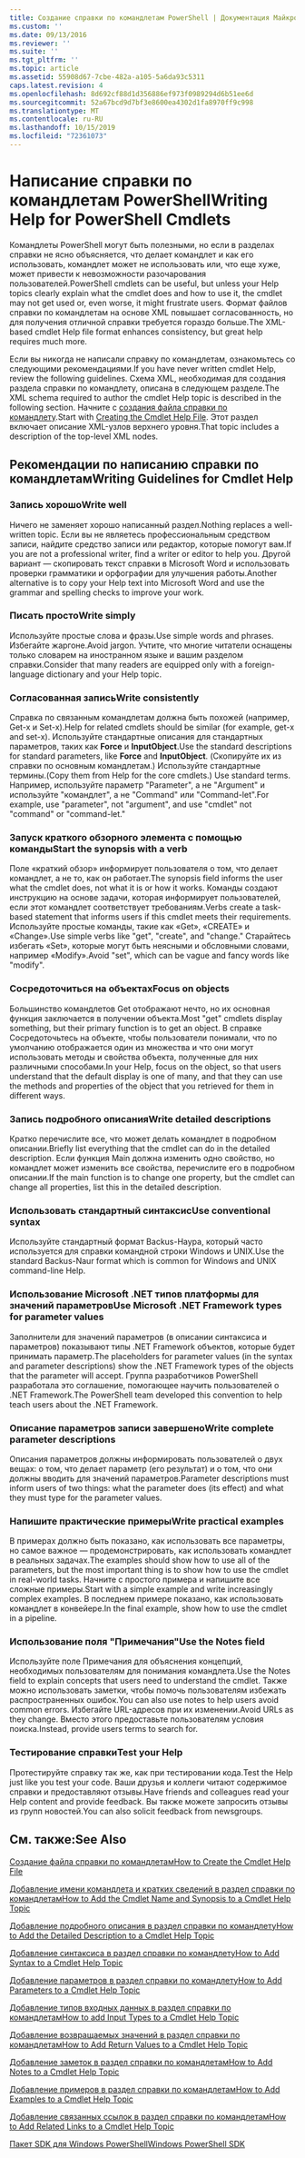 ```yaml
---
title: Создание справки по командлетам PowerShell | Документация Майкрософт
ms.custom: ''
ms.date: 09/13/2016
ms.reviewer: ''
ms.suite: ''
ms.tgt_pltfrm: ''
ms.topic: article
ms.assetid: 55908d67-7cbe-482a-a105-5a6da93c5311
caps.latest.revision: 4
ms.openlocfilehash: 8d692cf88d1d356886ef973f0989294d6b51ee6d
ms.sourcegitcommit: 52a67bcd9d7bf3e8600ea4302d1fa8970ff9c998
ms.translationtype: MT
ms.contentlocale: ru-RU
ms.lasthandoff: 10/15/2019
ms.locfileid: "72361073"
---
```

# <a name="writing-help-for-powershell-cmdlets"></a><span data-ttu-id="02961-102">Написание справки по командлетам PowerShell</span><span class="sxs-lookup"><span data-stu-id="02961-102">Writing Help for PowerShell Cmdlets</span></span>

<span data-ttu-id="02961-103">Командлеты PowerShell могут быть полезными, но если в разделах справки не ясно объясняется, что делает командлет и как его использовать, командлет может не использовать или, что еще хуже, может привести к невозможности разочарования пользователей.</span><span class="sxs-lookup"><span data-stu-id="02961-103">PowerShell cmdlets can be useful, but unless your Help topics clearly explain what the cmdlet does and how to use it, the cmdlet may not get used or, even worse, it might frustrate users.</span></span>
<span data-ttu-id="02961-104">Формат файлов справки по командлетам на основе XML повышает согласованность, но для получения отличной справки требуется гораздо больше.</span><span class="sxs-lookup"><span data-stu-id="02961-104">The XML-based cmdlet Help file format enhances consistency, but great help requires much more.</span></span>

<span data-ttu-id="02961-105">Если вы никогда не написали справку по командлетам, ознакомьтесь со следующими рекомендациями.</span><span class="sxs-lookup"><span data-stu-id="02961-105">If you have never written cmdlet Help, review the following guidelines.</span></span>
<span data-ttu-id="02961-106">Схема XML, необходимая для создания раздела справки по командлету, описана в следующем разделе.</span><span class="sxs-lookup"><span data-stu-id="02961-106">The XML schema required to author the cmdlet Help topic is described in the following section.</span></span>
<span data-ttu-id="02961-107">Начните с [создания файла справки по командлету](./how-to-create-the-cmdlet-help-file.md).</span><span class="sxs-lookup"><span data-stu-id="02961-107">Start with [Creating the Cmdlet Help File](./how-to-create-the-cmdlet-help-file.md).</span></span>
<span data-ttu-id="02961-108">Этот раздел включает описание XML-узлов верхнего уровня.</span><span class="sxs-lookup"><span data-stu-id="02961-108">That topic includes a description of the top-level XML nodes.</span></span>

## <a name="writing-guidelines-for-cmdlet-help"></a><span data-ttu-id="02961-109">Рекомендации по написанию справки по командлетам</span><span class="sxs-lookup"><span data-stu-id="02961-109">Writing Guidelines for Cmdlet Help</span></span>

### <a name="write-well"></a><span data-ttu-id="02961-110">Запись хорошо</span><span class="sxs-lookup"><span data-stu-id="02961-110">Write well</span></span>
<span data-ttu-id="02961-111">Ничего не заменяет хорошо написанный раздел.</span><span class="sxs-lookup"><span data-stu-id="02961-111">Nothing replaces a well-written topic.</span></span>
<span data-ttu-id="02961-112">Если вы не являетесь профессиональным средством записи, найдите средство записи или редактор, которые помогут вам.</span><span class="sxs-lookup"><span data-stu-id="02961-112">If you are not a professional writer, find a writer or editor to help you.</span></span>
<span data-ttu-id="02961-113">Другой вариант — скопировать текст справки в Microsoft Word и использовать проверки грамматики и орфографии для улучшения работы.</span><span class="sxs-lookup"><span data-stu-id="02961-113">Another alternative is to copy your Help text into Microsoft Word and use the grammar and spelling checks to improve your work.</span></span>

### <a name="write-simply"></a><span data-ttu-id="02961-114">Писать просто</span><span class="sxs-lookup"><span data-stu-id="02961-114">Write simply</span></span>
<span data-ttu-id="02961-115">Используйте простые слова и фразы.</span><span class="sxs-lookup"><span data-stu-id="02961-115">Use simple words and phrases.</span></span>
<span data-ttu-id="02961-116">Избегайте жаргоне.</span><span class="sxs-lookup"><span data-stu-id="02961-116">Avoid jargon.</span></span>
<span data-ttu-id="02961-117">Учтите, что многие читатели оснащены только словарем на иностранном языке и вашим разделом справки.</span><span class="sxs-lookup"><span data-stu-id="02961-117">Consider that many readers are equipped only with a foreign-language dictionary and your Help topic.</span></span>

### <a name="write-consistently"></a><span data-ttu-id="02961-118">Согласованная запись</span><span class="sxs-lookup"><span data-stu-id="02961-118">Write consistently</span></span>
<span data-ttu-id="02961-119">Справка по связанным командлетам должна быть похожей (например, Get-x и Set-x).</span><span class="sxs-lookup"><span data-stu-id="02961-119">Help for related cmdlets should be similar (for example, get-x and set-x).</span></span>
<span data-ttu-id="02961-120">Используйте стандартные описания для стандартных параметров, таких как **Force** и **InputObject**.</span><span class="sxs-lookup"><span data-stu-id="02961-120">Use the standard descriptions for standard parameters, like **Force** and **InputObject**.</span></span>
<span data-ttu-id="02961-121">(Скопируйте их из справки по основным командлетам.) Используйте стандартные термины.</span><span class="sxs-lookup"><span data-stu-id="02961-121">(Copy them from Help for the core cmdlets.) Use standard terms.</span></span>
<span data-ttu-id="02961-122">Например, используйте параметр "Parameter", а не "Argument" и используйте "командлет", а не "Command" или "Command-let".</span><span class="sxs-lookup"><span data-stu-id="02961-122">For example, use "parameter", not "argument", and use "cmdlet" not "command" or "command-let."</span></span>

### <a name="start-the-synopsis-with-a-verb"></a><span data-ttu-id="02961-123">Запуск краткого обзорного элемента с помощью команды</span><span class="sxs-lookup"><span data-stu-id="02961-123">Start the synopsis with a verb</span></span>
<span data-ttu-id="02961-124">Поле «краткий обзор» информирует пользователя о том, что делает командлет, а не то, как он работает.</span><span class="sxs-lookup"><span data-stu-id="02961-124">The synopsis field informs the user what the cmdlet does, not what it is or how it works.</span></span>
<span data-ttu-id="02961-125">Команды создают инструкцию на основе задачи, которая информирует пользователей, если этот командлет соответствует требованиям.</span><span class="sxs-lookup"><span data-stu-id="02961-125">Verbs create a task-based statement that informs users if this cmdlet meets their requirements.</span></span>
<span data-ttu-id="02961-126">Используйте простые команды, такие как «Get», «CREATE» и «Change».</span><span class="sxs-lookup"><span data-stu-id="02961-126">Use simple verbs like "get", "create", and "change."</span></span>
<span data-ttu-id="02961-127">Старайтесь избегать «Set», которые могут быть неясными и обсловными словами, например «Modify».</span><span class="sxs-lookup"><span data-stu-id="02961-127">Avoid "set", which can be vague and fancy words like "modify".</span></span>

### <a name="focus-on-objects"></a><span data-ttu-id="02961-128">Сосредоточиться на объектах</span><span class="sxs-lookup"><span data-stu-id="02961-128">Focus on objects</span></span>
<span data-ttu-id="02961-129">Большинство командлетов Get отображают нечто, но их основная функция заключается в получении объекта.</span><span class="sxs-lookup"><span data-stu-id="02961-129">Most "get" cmdlets display something, but their primary function is to get an object.</span></span>
<span data-ttu-id="02961-130">В справке Сосредоточьтесь на объекте, чтобы пользователи понимали, что по умолчанию отображается один из множества и что они могут использовать методы и свойства объекта, полученные для них различными способами.</span><span class="sxs-lookup"><span data-stu-id="02961-130">In your Help, focus on the object, so that users understand that the default display is one of many, and that they can use the methods and properties of the object that you retrieved for them in different ways.</span></span>

### <a name="write-detailed-descriptions"></a><span data-ttu-id="02961-131">Запись подробного описания</span><span class="sxs-lookup"><span data-stu-id="02961-131">Write detailed descriptions</span></span>
<span data-ttu-id="02961-132">Кратко перечислите все, что может делать командлет в подробном описании.</span><span class="sxs-lookup"><span data-stu-id="02961-132">Briefly list everything that the cmdlet can do in the detailed description.</span></span>
<span data-ttu-id="02961-133">Если функция Main должна изменить одно свойство, но командлет может изменить все свойства, перечислите его в подробном описании.</span><span class="sxs-lookup"><span data-stu-id="02961-133">If the main function is to change one property, but the cmdlet can change all properties, list this in the detailed description.</span></span>

### <a name="use-conventional-syntax"></a><span data-ttu-id="02961-134">Использовать стандартный синтаксис</span><span class="sxs-lookup"><span data-stu-id="02961-134">Use conventional syntax</span></span>
<span data-ttu-id="02961-135">Используйте стандартный формат Backus-Наура, который часто используется для справки командной строки Windows и UNIX.</span><span class="sxs-lookup"><span data-stu-id="02961-135">Use the standard Backus-Naur format which is common for Windows and UNIX command-line Help.</span></span>

### <a name="use-microsoft-net-framework-types-for-parameter-values"></a><span data-ttu-id="02961-136">Использование Microsoft .NET типов платформы для значений параметров</span><span class="sxs-lookup"><span data-stu-id="02961-136">Use Microsoft .NET Framework types for parameter values</span></span>
<span data-ttu-id="02961-137">Заполнители для значений параметров (в описании синтаксиса и параметров) показывают типы .NET Framework объектов, которые будет принимать параметр.</span><span class="sxs-lookup"><span data-stu-id="02961-137">The placeholders for parameter values (in the syntax and parameter descriptions) show the .NET Framework types of the objects that the parameter will accept.</span></span>
<span data-ttu-id="02961-138">Группа разработчиков PowerShell разработала это соглашение, помогающее научить пользователей о .NET Framework.</span><span class="sxs-lookup"><span data-stu-id="02961-138">The PowerShell team developed this convention to help teach users about the .NET Framework.</span></span>

### <a name="write-complete-parameter-descriptions"></a><span data-ttu-id="02961-139">Описание параметров записи завершено</span><span class="sxs-lookup"><span data-stu-id="02961-139">Write complete parameter descriptions</span></span>
<span data-ttu-id="02961-140">Описания параметров должны информировать пользователей о двух вещах: о том, что делает параметр (его результат) и о том, что они должны вводить для значений параметров.</span><span class="sxs-lookup"><span data-stu-id="02961-140">Parameter descriptions must inform users of two things: what the parameter does (its effect) and what they must type for the parameter values.</span></span>

### <a name="write-practical-examples"></a><span data-ttu-id="02961-141">Напишите практические примеры</span><span class="sxs-lookup"><span data-stu-id="02961-141">Write practical examples</span></span>
<span data-ttu-id="02961-142">В примерах должно быть показано, как использовать все параметры, но самое важное — продемонстрировать, как использовать командлет в реальных задачах.</span><span class="sxs-lookup"><span data-stu-id="02961-142">The examples should show how to use all of the parameters, but the most important thing is to show how to use the cmdlet in real-world tasks.</span></span>
<span data-ttu-id="02961-143">Начните с простого примера и напишите все сложные примеры.</span><span class="sxs-lookup"><span data-stu-id="02961-143">Start with a simple example and write increasingly complex examples.</span></span>
<span data-ttu-id="02961-144">В последнем примере показано, как использовать командлет в конвейере.</span><span class="sxs-lookup"><span data-stu-id="02961-144">In the final example, show how to use the cmdlet in a pipeline.</span></span>

### <a name="use-the-notes-field"></a><span data-ttu-id="02961-145">Использование поля "Примечания"</span><span class="sxs-lookup"><span data-stu-id="02961-145">Use the Notes field</span></span>
<span data-ttu-id="02961-146">Используйте поле Примечания для объяснения концепций, необходимых пользователям для понимания командлета.</span><span class="sxs-lookup"><span data-stu-id="02961-146">Use the Notes field to explain concepts that users need to understand the cmdlet.</span></span>
<span data-ttu-id="02961-147">Также можно использовать заметки, чтобы помочь пользователям избежать распространенных ошибок.</span><span class="sxs-lookup"><span data-stu-id="02961-147">You can also use notes to help users avoid common errors.</span></span>
<span data-ttu-id="02961-148">Избегайте URL-адресов при их изменении.</span><span class="sxs-lookup"><span data-stu-id="02961-148">Avoid URLs as they change.</span></span>
<span data-ttu-id="02961-149">Вместо этого предоставьте пользователям условия поиска.</span><span class="sxs-lookup"><span data-stu-id="02961-149">Instead, provide users terms to search for.</span></span>

### <a name="test-your-help"></a><span data-ttu-id="02961-150">Тестирование справки</span><span class="sxs-lookup"><span data-stu-id="02961-150">Test your Help</span></span>
<span data-ttu-id="02961-151">Протестируйте справку так же, как при тестировании кода.</span><span class="sxs-lookup"><span data-stu-id="02961-151">Test the Help just like you test your code.</span></span>
<span data-ttu-id="02961-152">Ваши друзья и коллеги читают содержимое справки и предоставляют отзывы.</span><span class="sxs-lookup"><span data-stu-id="02961-152">Have friends and colleagues read your Help content and provide feedback.</span></span>
<span data-ttu-id="02961-153">Вы также можете запросить отзывы из групп новостей.</span><span class="sxs-lookup"><span data-stu-id="02961-153">You can also solicit feedback from newsgroups.</span></span>

## <a name="see-also"></a><span data-ttu-id="02961-154">См. также:</span><span class="sxs-lookup"><span data-stu-id="02961-154">See Also</span></span>

 [<span data-ttu-id="02961-155">Создание файла справки по командлетам</span><span class="sxs-lookup"><span data-stu-id="02961-155">How to Create the Cmdlet Help File</span></span>](./how-to-create-the-cmdlet-help-file.md)

 [<span data-ttu-id="02961-156">Добавление имени командлета и кратких сведений в раздел справки по командлетам</span><span class="sxs-lookup"><span data-stu-id="02961-156">How to Add the Cmdlet Name and Synopsis to a Cmdlet Help Topic</span></span>](./how-to-add-the-cmdlet-name-and-synopsis-to-a-cmdlet-help-topic.md)

 [<span data-ttu-id="02961-157">Добавление подробного описания в раздел справки по командлету</span><span class="sxs-lookup"><span data-stu-id="02961-157">How to Add the Detailed Description to a Cmdlet Help Topic</span></span>](./how-to-add-a-cmdlet-description.md)

 [<span data-ttu-id="02961-158">Добавление синтаксиса в раздел справки по командлету</span><span class="sxs-lookup"><span data-stu-id="02961-158">How to Add Syntax to a Cmdlet Help Topic</span></span>](./how-to-add-syntax-to-a-cmdlet-help-topic.md)

 [<span data-ttu-id="02961-159">Добавление параметров в раздел справки по командлету</span><span class="sxs-lookup"><span data-stu-id="02961-159">How to Add Parameters to a Cmdlet Help Topic</span></span>](./how-to-add-parameter-information.md)

 [<span data-ttu-id="02961-160">Добавление типов входных данных в раздел справки по командлетам</span><span class="sxs-lookup"><span data-stu-id="02961-160">How to add Input Types to a Cmdlet Help Topic</span></span>](./how-to-add-input-types-to-a-cmdlet-help-topic.md)

 [<span data-ttu-id="02961-161">Добавление возвращаемых значений в раздел справки по командлетам</span><span class="sxs-lookup"><span data-stu-id="02961-161">How to Add Return Values to a Cmdlet Help Topic</span></span>](./how-to-add-return-values-to-a-cmdlet-help-topic.md)

 [<span data-ttu-id="02961-162">Добавление заметок в раздел справки по командлетам</span><span class="sxs-lookup"><span data-stu-id="02961-162">How to Add Notes to a Cmdlet Help Topic</span></span>](./how-to-add-notes-to-a-cmdlet-help-topic.md)

 [<span data-ttu-id="02961-163">Добавление примеров в раздел справки по командлетам</span><span class="sxs-lookup"><span data-stu-id="02961-163">How to Add Examples to a Cmdlet Help Topic</span></span>](./how-to-add-examples-to-a-cmdlet-help-topic.md)

 [<span data-ttu-id="02961-164">Добавление связанных ссылок в раздел справки по командлетам</span><span class="sxs-lookup"><span data-stu-id="02961-164">How to Add Related Links to a Cmdlet Help Topic</span></span>](./how-to-add-related-links-to-a-cmdlet-help-topic.md)

 [<span data-ttu-id="02961-165">Пакет SDK для Windows PowerShell</span><span class="sxs-lookup"><span data-stu-id="02961-165">Windows PowerShell SDK</span></span>](../windows-powershell-reference.md)